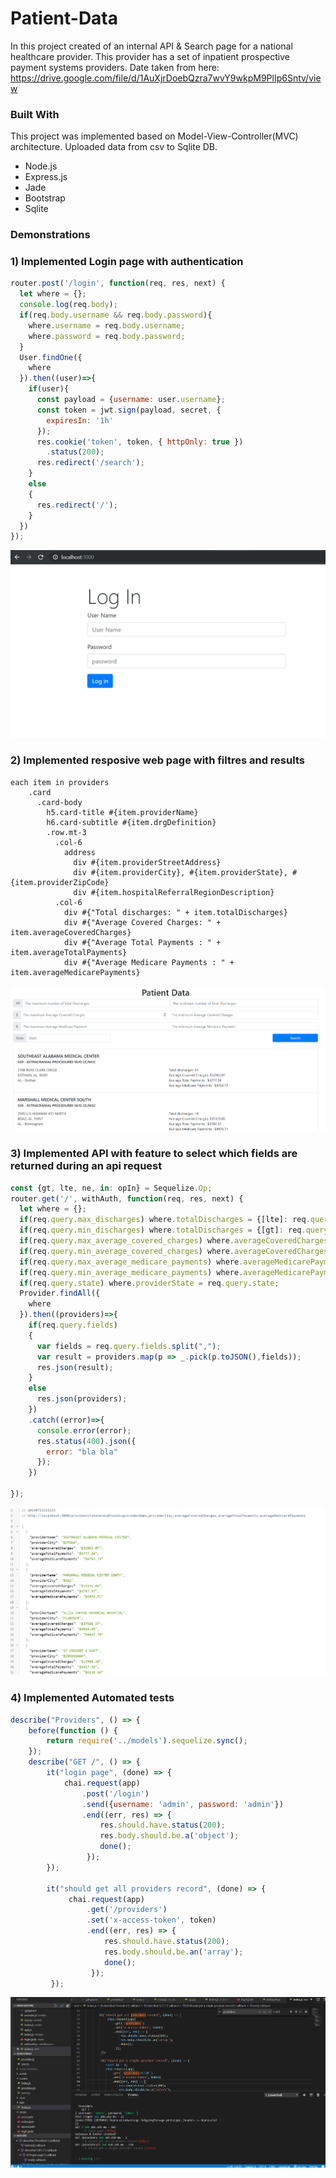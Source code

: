 # Patient-Data

In this project created of an internal API & Search page for a national healthcare provider. This provider has a set of inpatient prospective payment systems providers. Date taken from here: https://drive.google.com/file/d/1AuXjrDoebQzra7wvY9wkpM9PlIp6Sntv/view

### Built With
This project was implemented based on Model-View-Controller(MVC) architecture. Uploaded data from csv to Sqlite DB.
* Node.js
* Express.js
* Jade
* Bootstrap
* Sqlite

### Demonstrations
### 1) Implemented Login page with authentication
```javascript
router.post('/login', function(req, res, next) {
  let where = {};
  console.log(req.body);
  if(req.body.username && req.body.password){
    where.username = req.body.username;
    where.password = req.body.password;
  }
  User.findOne({
    where
  }).then((user)=>{
    if(user){
      const payload = {username: user.username};
      const token = jwt.sign(payload, secret, {
        expiresIn: '1h'
      });
      res.cookie('token', token, { httpOnly: true })
        .status(200);
      res.redirect('/search');
    }
    else
    {
      res.redirect('/');
    }
  })
});
```

![alt text](https://github.com/Rahmon1992/Patient-Data/blob/master/screenshots/login.PNG )


### 2) Implemented resposive web page with filtres and results
```
each item in providers
    .card
      .card-body
        h5.card-title #{item.providerName}
        h6.card-subtitle #{item.drgDefinition}
        .row.mt-3
          .col-6
            address 
              div #{item.providerStreetAddress}
              div #{item.providerCity}, #{item.providerState}, #{item.providerZipCode} 
              div #{item.hospitalReferralRegionDescription}
          .col-6
            div #{"Total discharges: " + item.totalDischarges} 
            div #{"Average Covered Charges: " + item.averageCoveredCharges} 
            div #{"Average Total Payments : " + item.averageTotalPayments}
            div #{"Average Medicare Payments : " + item.averageMedicarePayments}
```
![alt text](https://github.com/Rahmon1992/Patient-Data/blob/master/screenshots/search.PNG )


### 3) Implemented API with feature to select which fields are returned during an api request
```javascript
const {gt, lte, ne, in: opIn} = Sequelize.Op;
router.get('/', withAuth, function(req, res, next) {
  let where = {};
  if(req.query.max_discharges) where.totalDischarges = {[lte]: req.query.max_discharges};
  if(req.query.min_discharges) where.totalDischarges = {[gt]: req.query.min_discharges};
  if(req.query.max_average_covered_charges) where.averageCoveredCharges = {[lte]: req.query.max_average_covered_charges};
  if(req.query.min_average_covered_charges) where.averageCoveredCharges = {[gt]: req.query.min_average_covered_charges};
  if(req.query.max_average_medicare_payments) where.averageMedicarePayments = {[lte]: req.query.max_average_medicare_payments};
  if(req.query.min_average_medicare_payments) where.averageMedicarePayments = {[gt]: req.query.min_average_medicare_payments};
  if(req.query.state) where.providerState = req.query.state; 
  Provider.findAll({
    where
  }).then((providers)=>{
    if(req.query.fields)
    {
      var fields = req.query.fields.split(",");
      var result = providers.map(p => _.pick(p.toJSON(),fields));
      res.json(result);
    }
    else
      res.json(providers);
    })
    .catch((error)=>{
      console.error(error);
      res.status(400).json({
        error: "bla bla"
      });
    })
  
});
```
![alt text](https://github.com/Rahmon1992/Patient-Data/blob/master/screenshots/api.PNG )


### 4) Implemented Automated tests
```javascript
describe("Providers", () => {
    before(function () {
        return require('../models').sequelize.sync();
    });
    describe("GET /", () => {
        it("login page", (done) => {
            chai.request(app)
                .post('/login')
                .send({username: 'admin', password: 'admin'})
                .end((err, res) => {
                    res.should.have.status(200);
                    res.body.should.be.a('object');
                    done();
                 });
        });
        
        it("should get all providers record", (done) => {
             chai.request(app)
                 .get('/providers')
                 .set('x-access-token', token)
                 .end((err, res) => {
                     res.should.have.status(200);
                     res.body.should.be.an('array');
                     done();
                  });
         });
```

![alt text](https://github.com/Rahmon1992/Patient-Data/blob/master/screenshots/tests.PNG )
